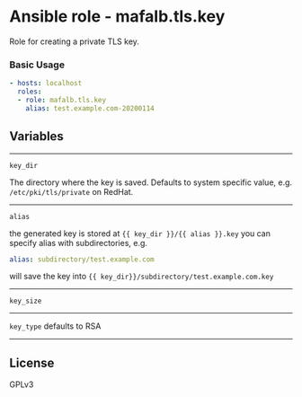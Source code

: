 # Ansible role - mafalb.tls.key

Role for creating a private TLS key.

### Basic Usage

```yaml
- hosts: localhost
  roles:
  - role: mafalb.tls.key
    alias: test.example.com-20200114
```

## Variables

---

```key_dir```

The directory where the key is saved.
Defaults to system specific value, e.g. ```/etc/pki/tls/private``` on RedHat.

---

```alias```

the generated key is stored at ```{{ key_dir }}/{{ alias }}.key```
you can specify alias with subdirectories, e.g.

```yaml
alias: subdirectory/test.example.com
```

will save the key into ```{{ key_dir}}/subdirectory/test.example.com.key```

---

```key_size```

---

```key_type``` defaults to RSA

---


## License

GPLv3

